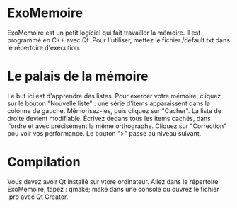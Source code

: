 # ExoMemoire
ExoMemoire est un petit logiciel qui fait travailler la mémoire.
Il est programmé en C++ avec Qt. Pour l'utiliser, mettez le fichier./default.txt dans le répertoire d'exécution.

# Le palais de la mémoire
Le but ici est d'apprendre des listes. Pour exercer votre mémoire, cliquez sur le bouton "Nouvelle liste" : une série d'items apparaissent dans la colonne de gauche. Mémorisez-les, puis cliquez sur "Cacher".
La liste de droite devient modifiable. Écrivez dedans tous les items cachés, dans l'ordre et avec précisément la même orthographe. Cliquez sur "Correction" pou voir vos performance.
Le bouton ">" passe au niveau suivant.

# Compilation
Vous devez avoir Qt installé sur vtore ordinateur. Allez dans le répertoire ExoMemoire, tapez : qmake; make dans une console ou ouvrez le fichier .pro avec Qt Creator.
